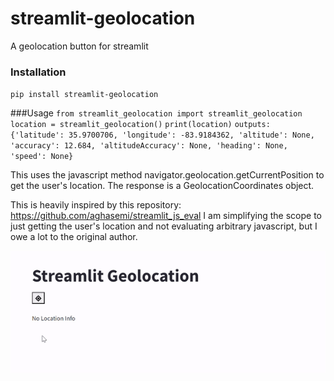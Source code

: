 # streamlit-geolocation
A geolocation button for streamlit

### Installation
`pip install streamlit-geolocation`

###Usage
`from streamlit_geolocation import streamlit_geolocation`
`location = streamlit_geolocation()`
`print(location)`
`outputs: {'latitude': 35.9700706, 'longitude': -83.9184362, 'altitude': None, 'accuracy': 12.684, 'altitudeAccuracy': None, 'heading': None, 'speed': None}`

This uses the javascript method navigator.geolocation.getCurrentPosition to get the user's location. The response is a GeolocationCoordinates object.

This is heavily inspired by this repository: https://github.com/aghasemi/streamlit_js_eval 
I am simplifying the scope to just getting the user's location and not evaluating arbitrary javascript, but I owe a lot to the original author.

![sample](sample.gif)
